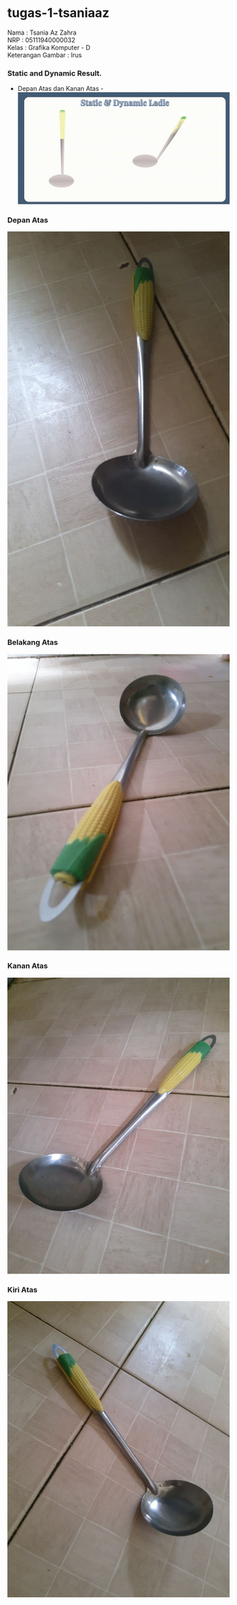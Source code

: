 # tugas-1-tsaniaaz

Nama                : Tsania Az Zahra <br/>
NRP                 : 05111940000032 <br/>
Kelas               : Grafika Komputer - D <br/>
Keterangan Gambar   : Irus

### Static and Dynamic Result.
- Depan Atas dan Kanan Atas -
![alt text](https://github.com/cg2021d/tugas-1-tsaniaaz/blob/main/demo.gif) 



### Depan Atas
![alt text](https://github.com/cg2021d/tugas-1-tsaniaaz/blob/main/depanatas.jpg)
### Belakang Atas
![alt text](https://github.com/cg2021d/tugas-1-tsaniaaz/blob/main/belakangatas.jpg)
### Kanan Atas
![alt text](https://github.com/cg2021d/tugas-1-tsaniaaz/blob/main/kananatas.jpg)
### Kiri Atas
![alt text](https://github.com/cg2021d/tugas-1-tsaniaaz/blob/main/kiriatas.jpg)
